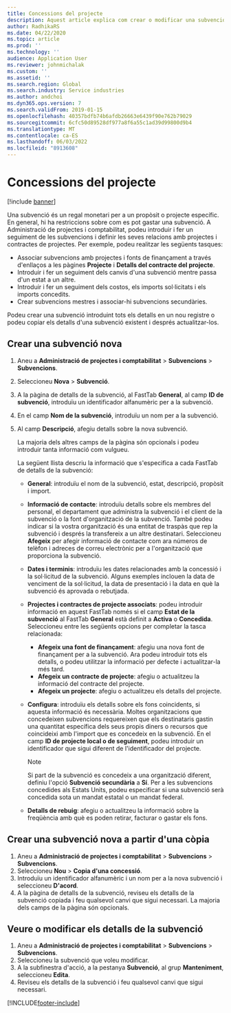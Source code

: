 ```yaml
---
title: Concessions del projecte
description: Aquest article explica com crear o modificar una subvenció.
author: RadhikaRS
ms.date: 04/22/2020
ms.topic: article
ms.prod: ''
ms.technology: ''
audience: Application User
ms.reviewer: johnmichalak
ms.custom: ''
ms.assetid: ''
ms.search.region: Global
ms.search.industry: Service industries
ms.author: andchoi
ms.dyn365.ops.version: 7
ms.search.validFrom: 2019-01-15
ms.openlocfilehash: 40357bdfb74b6afdb26663e6439f90e762b79029
ms.sourcegitcommit: 6cfc50d89528df977a8f6a55c1ad39d99800d9b4
ms.translationtype: MT
ms.contentlocale: ca-ES
ms.lasthandoff: 06/03/2022
ms.locfileid: "8913608"
---
```

# <a name="project-grants"></a>Concessions del projecte

[!include [banner](../includes/banner.md)]

Una subvenció és un regal monetari per a un propòsit o projecte específic. En general, hi ha restriccions sobre com es pot gastar una subvenció. A Administració de projectes i comptabilitat, podeu introduir i fer un seguiment de les subvencions i definir les seves relacions amb projectes i contractes de projectes. Per exemple, podeu realitzar les següents tasques:

- Associar subvencions amb projectes i fonts de finançament a través d'enllaços a les pàgines **Projecte** i **Detalls del contracte del projecte**.
- Introduir i fer un seguiment dels canvis d'una subvenció mentre passa d'un estat a un altre.
- Introduir i fer un seguiment dels costos, els imports sol·licitats i els imports concedits.
- Crear subvencions mestres i associar-hi subvencions secundàries.

Podeu crear una subvenció introduint tots els detalls en un nou registre o podeu copiar els detalls d'una subvenció existent i després actualitzar-los.

## <a name="create-a-new-grant"></a>Crear una subvenció nova

1. Aneu a **Administració de projectes i comptabilitat** \> **Subvencions** \> **Subvencions**.
2. Seleccioneu **Nova** \> **Subvenció**.
3. A la pàgina de detalls de la subvenció, al FastTab **General**, al camp **ID de subvenció**, introduïu un identificador alfanumèric per a la subvenció.
4. En el camp **Nom de la subvenció**, introduïu un nom per a la subvenció.
5. Al camp **Descripció**, afegiu detalls sobre la nova subvenció.

    La majoria dels altres camps de la pàgina són opcionals i podeu introduir tanta informació com vulgueu.

    La següent llista descriu la informació que s'especifica a cada FastTab de detalls de la subvenció:

    - **General**: introduïu el nom de la subvenció, estat, descripció, propòsit i import.
    - **Informació de contacte**: introduïu detalls sobre els membres del personal, el departament que administra la subvenció i el client de la subvenció o la font d'organització de la subvenció. També podeu indicar si la vostra organització és una entitat de traspàs que rep la subvenció i després la transfereix a un altre destinatari. Seleccioneu **Afegeix** per afegir informació de contacte com ara números de telèfon i adreces de correu electrònic per a l'organització que proporciona la subvenció.
    - **Dates i terminis**: introduïu les dates relacionades amb la concessió i la sol·licitud de la subvenció. Alguns exemples inclouen la data de venciment de la sol·licitud, la data de presentació i la data en què la subvenció és aprovada o rebutjada.
    - **Projectes i contractes de projecte associats**: podeu introduir informació en aquest FastTab només si el camp **Estat de la subvenció** al FastTab **General** està definit a **Activa** o **Concedida**. Seleccioneu entre les següents opcions per completar la tasca relacionada:

        - **Afegeix una font de finançament**: afegiu una nova font de finançament per a la subvenció. Ara podeu introduir tots els detalls, o podeu utilitzar la informació per defecte i actualitzar-la més tard.
        - **Afegeix un contracte de projecte**: afegiu o actualitzeu la informació del contracte del projecte.
        - **Afegeix un projecte**: afegiu o actualitzeu els detalls del projecte.

    - **Configura**: introduïu els detalls sobre els fons coincidents, si aquesta informació és necessària. Moltes organitzacions que concedeixen subvencions requereixen que els destinataris gastin una quantitat específica dels seus propis diners o recursos que coincideixi amb l'import que es concedeix en la subvenció. En el camp **ID de projecte local o de seguiment**, podeu introduir un identificador que sigui diferent de l'identificador del projecte.

        > [!NOTE]
        > Si part de la subvenció es concedeix a una organització diferent, definiu l'opció **Subvenció secundària** a **Sí**. Per a les subvencions concedides als Estats Units, podeu especificar si una subvenció serà concedida sota un mandat estatal o un mandat federal.

    - **Detalls de rebuig**: afegiu o actualitzeu la informació sobre la freqüència amb què es poden retirar, facturar o gastar els fons.

## <a name="create-a-new-grant-from-a-copy"></a>Crear una subvenció nova a partir d'una còpia

1. Aneu a **Administració de projectes i comptabilitat** \> **Subvencions** \> **Subvencions**.
2. Seleccioneu **Nou** \> **Copia d'una concessió**.
3. Introduïu un identificador alfanumèric i un nom per a la nova subvenció i seleccioneu **D'acord**.
4. A la pàgina de detalls de la subvenció, reviseu els detalls de la subvenció copiada i feu qualsevol canvi que sigui necessari. La majoria dels camps de la pàgina són opcionals.

## <a name="view-or-modify-grant-details"></a>Veure o modificar els detalls de la subvenció

1. Aneu a **Administració de projectes i comptabilitat** \> **Subvencions** \> **Subvencions**.
2. Seleccioneu la subvenció que voleu modificar.
3. A la subfinestra d'acció, a la pestanya **Subvenció**, al grup **Manteniment**, seleccioneu **Edita**.
4. Reviseu els detalls de la subvenció i feu qualsevol canvi que sigui necessari.


[!INCLUDE[footer-include](../includes/footer-banner.md)]